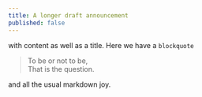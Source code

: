 ```yaml
---
title: A longer draft announcement
published: false
---
```


with content as well as a title.
Here we have a `blockquote`

> To be or not to be,\
> That is the question.

and all the usual markdown joy.
